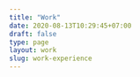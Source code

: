 ```yaml
---
title: "Work"
date: 2020-08-13T10:29:45+07:00
draft: false
type: page
layout: work
slug: work-experience
---
```

